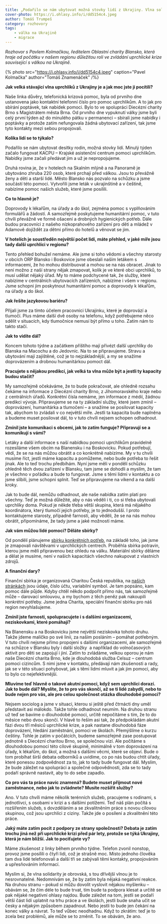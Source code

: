 ```yaml
---
title: „Podařilo se nám ubytovat možná stovky lidí z Ukrajiny. Vlna solidarity je obrovská.“
cover-photo: https://i.ohlasy.info/i/dd5154c4.jpeg
author: Tomáš Trumpeš
category: rozhovory
tags:
    - válka na Ukrajině
    - migrace
---
```


*Rozhovor s Pavlem Kolmačkou, ředitelem Oblastní charity Blansko, která hraje od počátku v našem regionu důležitou roli ve zvládání uprchlické krize související s válkou na Ukrajině.*

{% photo src="https://i.ohlasy.info/i/dd5154c4.jpeg" caption="Pavel Kolmačka" author="Tomáš Znamenáček" /%}

**Jak velká stávající vlna uprchlíků z Ukrajiny je a jak moc jste ji pocítili?**

Naše linka důvěry, telefonická krizová pomoc, byla od prvního dne ustanovena jako kontaktní telefonní číslo pro pomoc uprchlíkům. A to jak pro sbírání poptávek, tak nabídek pomoci. Bylo to ve spolupráci Diecézní charity Brno s Magistrátem města Brna. Od prvního dne vypuknutí války jsme byli celý první týden až do minulého pátku v permanenci – sbírali jsme nabídky i poptávky a protože zatím nefungovala žádná ubytovací zařízení, tak jsme tyto kontakty mezi sebou propojovali.

**Kolika lidí se to týkalo?**

Podařilo se nám ubytovat desítky rodin, možná stovky lidí. Minulý týden začalo fungovat KACPU – Krajské asistenční centrum pomoci uprchlíkům. Nabídky jsme začali předávat jim a už je nepropojujeme.

Druhá rovina je, že v hotelech na Skalním mlýně a na Panoramě je ubytováno zhruba 220 osob, které prchají před válkou. Jsou to převážně ženy a děti a starší lidé. Město Blansko nás pozvalo na schůzku a jsme součástí této pomoci. Vytvořili jsme leták v ukrajinštině a v češtině, nabízíme pomoc našich služeb, které jsme posílili.

**Co to hlavně je?**

Doprovody k lékařům, na úřady a do škol, zejména pomoc s vyplňováním formulářů a žádostí. A samozřejmě poskytujeme humanitární pomoc, v tuto chvíli převážně ve formě ošacení a drobných hygienických potřeb. Dále budou pracovníci z našeho nízkoprahového zařízení pro děti a mládež v Adamově dojíždět za dětmi přímo do hotelů a věnovat se jim.

**V hotelích je soustředěn největší počet lidí, máte přehled, v jaké míře jsou tady další uprchlíci v regionu?**

Tento přehled bohužel nemáme. Ale jsme si toho vědomi a všechny starosty v obcích ORP Blansko i Boskovice jsme obeslali naším letákem s informacemi, že ho mohou distribuovat a mohou se na nás obracet. Jinak to není možno z naší strany nějak zmapovat, kolik je ve které obci uprchlíků, to musí udělat nějaký úřad. My to máme podchycené tak, že služby, které nabízíme v centrálních ubytovacích zařízeních, nabízíme i všem v regionu. Jsme schopni jim poskytnout humanitární pomoc a doprovody k lékařům, na úřady a do škol.

**Jak řešíte jazykovou bariéru?**

Přijali jsme za tímto účelem pracovnici Ukrajinku, které je doprovází a tlumočí. Plus máme další dvě osoby na telefonu, když potřebujeme něco sdělit v situacích, kdy tlumočnice nemusí být přímo u toho. Zatím nám to takto stačí.

**Jak to vidíte dál?**

Koncem tohoto týdne a začátkem příštího mají přivézt další uprchlíky do Blanska na Macochu a do Jedovnic. Na to se připravujeme. Stravu a ubytování mají zajištěné, což je to nejzákladnější, a my se snažíme doprovázením a drobnou humanitárkou pomoct dál.

**Pracujete s nějakou predikcí, jak velká ta vlna může být a jestli ty kapacity budou stačit?**

My samozřejmě očekáváme, že to bude pokračovat, ale ohledně rozsahu čekáme na informace z Diecézní charity Brno, z Jihomoravského kraje nebo z centrálních úřadů. Konkrétní čísla nemáme, jen informace z médií, žádnou predikci vývoje. Připravujeme se na ty základní služby, které jsem zmínil – doprovázení, humanitárka a tlumočení – a snažíme se posilovat kapacity tak, abychom to zvládali v co největší míře. Jestli ta kapacita bude naplněna a budeme muset posilovat dál, to v tuto chvíli nejsem schopen odhadnout.

**Zmínil jste komunikaci s obcemi, jak to zatím funguje? Připravují se a komunikují s vámi?**

Letáky a další informace s naší nabídkou pomoci uprchlíkům pravidelně rozesíláme všem obcím na Blanensku i na Boskovicku. Pokud potřebují, vědí, že se na nás můžou obrátit a co konkrétně nabízíme. My v tu chvíli musíme říct, jestli máme kapacitu a pomůžeme, nebo bude potřeba to řešit jinak. Ale to teď trochu předbíhám. Nyní jsme měli v pondělí schůzku ohledně těch dvou zařízení v Blansku, tam jsme se dohodli a myslím, že tam je všechno v pořádku a bude to fungovat. Jsme s těmi lidmi v kontaktu a co jsme slíbili, jsme schopni splnit. Teď se připravujeme na víkend a na další kroky. 

Jak to bude dál, nemůžu odhadnout, ale naše nabídka zatím platí pro všechny. Teď je možná důležité, aby o nás věděli i ti, co si třeba ubytovali uprchlíky doma. Pokud je někde třeba větší skupina, která má nějakého koordinátora, který tlumočí jejich potřeby, je to jednodušší. I proto kontaktujeme starosty, případně farnosti, aby věděli, že se na nás mohou obrátit, připomínáme, že tady jsme a jaké možnosti máme. 

**Jak vám můžou lidé pomoci? Děláte sbírky?**

Od pondělí plánujeme [sbírku konkrétních potřeb](https://blansko.charita.cz/charita-blansko-pomaha-uprchlikum-v-regionu/), na základě toho, jak jsme je zmapovali návštěvami v uprchlických centrech. Proběhla sbírka potravin, kterou jsme měli připravenou bez ohledu na válku. Materiální sbírky děláme a dělat je musíme, není v našich kapacitách všechno nakupovat z vlastních zdrojů.

**A finanční dary?**

Finanční sbírka je organizovaná Charitou Česká republika, na [našich stránkách](https://blansko.charita.cz/) jsou údaje, číslo účtu, variabilní symbol. Je tam popsáno, kam pomoc dále půjde. Kdyby chtěl někdo podpořit přímo nás, tak samozřejmě může – darovací smlouvou, a my bychom z těch peněz pak nakoupili konkrétní potřeby. Jsme jedna Charita, speciální finanční sbírku pro náš region nevyhlašujeme.

**Zmínil jste farnosti, spolupracujete i s dalšími organizacemi, neziskovkami, které pomáhají?**

Na Blanensku a na Boskovicku jsme největší neziskovka tohoto druhu. Takže jdeme maličko po své linii, za naším posláním – pomáhat potřebným. V tuto chvíli nejsme přímo propojeni s dalšími organizacemi, ale samozřejmě na schůzce v Blansku byly i další složky  a například do volnočasových aktivit pro děti se zapojují i jiní. Zatím to zvládáme, velkou oporou je nám naše Diecézní charita Brno, kde je dlouhodobá služba Celsuz – centrum pomoci cizincům. S nimi jsme v kontaktu, předávají nám zkušenosti a rady, jak se v této situaci pohybovat, jak s těmi lidmi mluvit a jak jim pomoci, aby to bylo co nejefektivnější.

**Mluvíme teď hlavně o takové akutní pomoci, když sem uprchlíci dorazí. Jak to bude dál? Myslíte, že to pro vás skončí, až se ti lidé zabydlí, nebo to bude nejen pro vás, ale pro celou společnost otázka dlouhodobé pomoci?**

Nejsem sociolog a jsme v situaci, kterou si ještě před čtrnácti dny uměl představit asi málokdo. Takže tohle odhadnout neumím. Na druhou stranu už teď se bavíme o dlouhodobé pomoci, určitě nepočítáme s tím, že to do měsíce nebo dvou skončí. V hlavě to řeším asi tak, že předpokládám akutní fázi dvou tří měsíců uprchlické krize, a pak nastane dlouhodobá fáze doprovázení, hledání zaměstnání, pomoci ve školách. Přemýšlíme o kurzu češtiny. Tohle je zatím v počátcích, budeme samozřejmě zase postupovat jednotně s Diecézní charitou Brno, se společnou vizí. Ale počítáme s dlouhodobou pomocí této cílové skupině, minimálně v tom doprovázení na úřady, k lékařům, do škol, a možná s dalšími věcmi, které se objeví. Bude o tom probíhat širší debata odborníků a uvidíme, co po nás budou chtít úřady, které ponesou zodpovědnost za to, jak to tady bude fungovat dál. Myslím, že bude záležet na spolupráci a společné odpovědnosti, zda se to tady podaří správně nastavit, aby to do sebe zapadlo.

**Co pro vás ta práce navíc znamená? Budete muset přijmout nové zaměstnance, nebo jak to zvládnete? Musíte rozšířit služby?**

Ano. V tuto chvíli máme několik terénních služeb, pracujeme s rodinami, s jednotlivci, s osobami v krizi a s dalšími potížemi. Teď náš plán počítá s rozšířením služeb, s dovzděláním a se zkvalitněním práce s novou cílovou skupinou, což jsou uprchlíci z ciziny. Takže jde o posílení a zkvalitnění této práce.

**Jaký máte zatím pocit z podpory ze strany společnosti? Debata je zatím trochu jiná než při uprchlické krizi před pár lety, protože se týká Ukrajiny, která je nám bližší. Jak to pociťujete vy?**

Máme zkušenost z linky během prvního týdne. Telefon zvonil nonstop, provoz jsme posílili o čtyři lidi, což je strašně moc. Místo jednoho člověka tam dva lidé telefonovali a další tři se zabývali těmi kontakty, propojováním a upřesňováním informací.

Myslím si, že vlna solidarity je obrovská, s tou dřívější vlnou je to nesrovnatelné. Nedomnívám se, že by zatím byla nějaká negativní reakce. Na druhou stranu – pokud si můžu dovolit vyslovit nějakou myšlenku – obávám se, že čím déle to bude trvat, tím bude ta podpora klesat a určitě se pak nějaké negativní ohlasy najdou. Bude záležet na tom, jestli se podaří větší část lidí uplatnit na trhu práce a ve školách, jestli bude snaha učit se česky a nějakým způsobem zapadnout. Nebo jestli to bude jen čekání na konec války a návrat. To teď vůbec neodhadnu. Když to zkrátím: teď je to zcela bez problémů, ale může se to změnit. To se obávám, že ano.